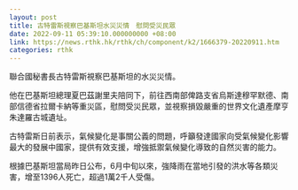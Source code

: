 ```yaml
---
layout: post
title: 古特雷斯視察巴基斯坦水災災情　慰問受災民眾
date: 2022-09-11 05:39:10.000000000 +08:00
link: https://news.rthk.hk/rthk/ch/component/k2/1666379-20220911.htm
categories: rthk
---
```


聯合國秘書長古特雷斯視察巴基斯坦的水災災情。

他在巴基斯坦總理夏巴茲謝里夫陪同下，前往西南部俾路支省烏斯達穆罕默德、南部信德省拉爾卡納等重災區，慰問受災民眾，並視察損毀嚴重的世界文化遺產摩亨朱達羅古城遺址。

古特雷斯日前表示，氣候變化是事關公義的問題，呼籲發達國家向受氣候變化影響最大的發展中國家，提供有效支援，增強抵禦氣候變化導致的自然災害的能力。

根據巴基斯坦當局昨日公布，6月中旬以來，強降雨在當地引發的洪水等各類災害，增至1396人死亡，超過1萬2千人受傷。
